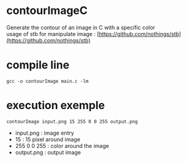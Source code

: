 # contourImageC
Generate the contour of an image in C with a specific color\
usage of stb for manipulate image : [https://github.com/nothings/stb](https://github.com/nothings/stb)
# compile line
```
gcc -o contourImage main.c -lm
```

# execution exemple
```
contourImage input.png 15 255 0 0 255 output.png
```
- input.png : image entry
- 15 : 15 pixel around image
- 255 0 0 255 : color around the image
- output.png : output image
